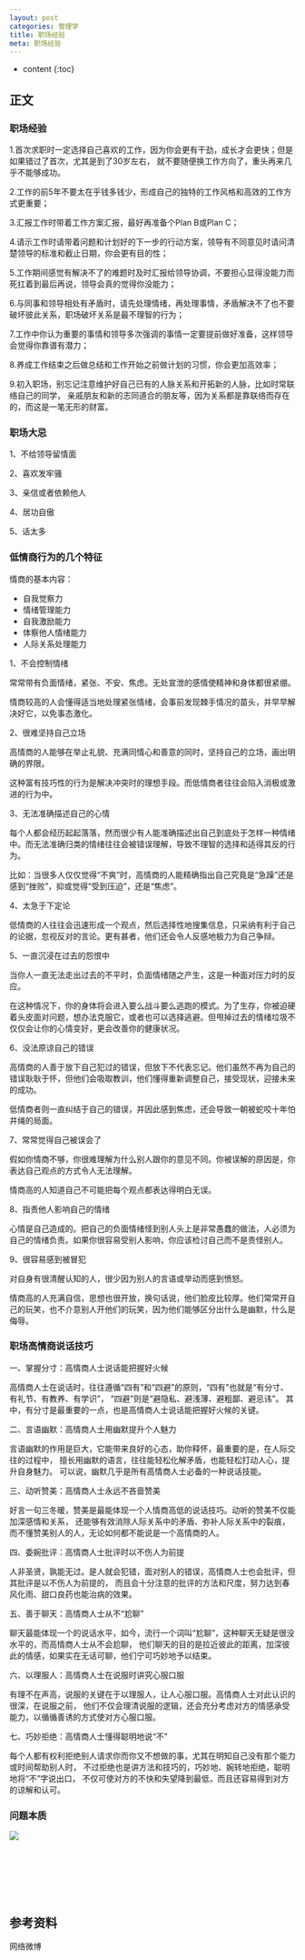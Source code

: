 ```yaml
---
layout: post
categories: 管理学
title: 职场经验
meta: 职场经验
---
```

* content
{:toc}

## 正文

### 职场经验

1.首次求职时一定选择自己喜欢的工作，因为你会更有干劲，成长才会更快；但是如果错过了首次，尤其是到了30岁左右，
就不要随便换工作方向了，重头再来几乎不能够成功。

2.工作的前5年不要太在乎钱多钱少，形成自己的独特的工作风格和高效的工作方式更重要；

3.汇报工作时带着工作方案汇报，最好再准备个Plan B或Plan C；

4.请示工作时请带着问题和计划好的下一步的行动方案，领导有不同意见时请问清楚领导的标准和截止日期，你会更有目的性；

5.工作期间感觉有解决不了的难题时及时汇报给领导协调，不要担心显得没能力而死扛着到最后再说，领导会真的觉得你没能力；

6.与同事和领导相处有矛盾时，请先处理情绪，再处理事情，矛盾解决不了也不要破坏彼此关系，职场破坏关系是最不理智的行为；

7.工作中你认为重要的事情和领导多次强调的事情一定要提前做好准备，这样领导会觉得你靠谱有潜力；

8.养成工作结束之后做总结和工作开始之前做计划的习惯，你会更加高效率；

9.初入职场，别忘记注意维护好自己已有的人脉关系和开拓新的人脉，比如时常联络自己的同学，
亲戚朋友和新的志同道合的朋友等，因为关系都是靠联络而存在的，而这是一笔无形的财富。

### 职场大忌

1、不给领导留情面

2、喜欢发牢骚

3、亲信或者依赖他人

4、居功自傲

5、话太多

### 低情商行为的几个特征

情商的基本内容：
* 自我觉察力
* 情绪管理能力
* 自我激励能力
* 体察他人情绪能力
* 人际关系处理能力

1、不会控制情绪

常常带有负面情绪，紧张、不安、焦虑。无处宣泄的感情使精神和身体都很紧绷。

情商较高的人会懂得适当地处理紧张情绪，会事前发现棘手情况的苗头，并早早解决好它，以免事态激化。

2、很难坚持自己立场

高情商的人能够在举止礼貌、充满同情心和善意的同时，坚持自己的立场，画出明确的界限。

这种富有技巧性的行为是解决冲突时的理想手段。而低情商者往往会陷入消极或激进的行为中。

3、无法准确描述自己的心情

每个人都会经历起起落落，然而很少有人能准确描述出自己到底处于怎样一种情绪中。而无法准确归类的情绪往往会被错误理解，导致不理智的选择和适得其反的行为。

比如：当很多人仅仅觉得“不爽”时，高情商的人能精确指出自己究竟是“急躁”还是感到“挫败”，抑或觉得“受到压迫”，还是“焦虑”。

4、太急于下定论

低情商的人往往会迅速形成一个观点，然后选择性地搜集信息，只采纳有利于自己的论据，忽视反对的言论。更有甚者，他们还会令人反感地极力为自己争辩。

5、一直沉浸在过去的怨恨中

当你人一直无法走出过去的不平时，负面情绪随之产生，这是一种面对压力时的反应。

在这种情况下，你的身体将会进入要么战斗要么逃跑的模式。为了生存，你被迫硬着头皮面对问题，想办法克服它，或者也可以选择逃避。但甩掉过去的情绪垃圾不仅仅会让你的心情变好，更会改善你的健康状况。

6、没法原谅自己的错误

高情商的人善于放下自己犯过的错误，但放下不代表忘记。他们虽然不再为自己的错误耿耿于怀，但他们会吸取教训，他们懂得重新调整自己，接受现状，迎接未来的成功。

低情商者则一直纠结于自己的错误，并因此感到焦虑，还会导致一朝被蛇咬十年怕井绳的局面。

7、常常觉得自己被误会了

假如你情商不够，你很难理解为什么别人跟你的意见不同。你被误解的原因是，你表达自己观点的方式令人无法理解。

情商高的人知道自己不可能把每个观点都表达得明白无误。

8、指责他人影响自己的情绪

心情是自己造成的。把自己的负面情绪怪到别人头上是非常愚蠢的做法，人必须为自己的情绪负责。如果你很容易受别人影响，你应该检讨自己而不是责怪别人。

9、很容易感到被冒犯

对自身有很清醒认知的人，很少因为别人的言语或举动而感到愤怒。

情商高的人充满自信，思想也很开放，换句话说，他们脸皮比较厚。他们常常开自己的玩笑，也不介意别人开他们的玩笑，因为他们能够区分出什么是幽默，什么是侮辱。

### 职场高情商说话技巧

一、掌握分寸：高情商人士说话能把握好火候

高情商人士在说话时，往往遵循“四有”和“四避”的原则，“四有”也就是“有分寸、有礼节、有教养、有学识”，
“四避”则是“避隐私、避浅薄、避粗鄙、避忌讳”。
其中，有分寸是最重要的一点，也是高情商人士说话能把握好火候的关键。

二、言语幽默：高情商人士用幽默提升个人魅力

言语幽默的作用是巨大，它能带来良好的心态，助你释怀，最重要的是，在人际交往的过程中，
擅长用幽默的语言，往往能轻松化解矛盾，也能轻松打动人心，提升自身魅力。
可以说，幽默几乎是所有高情商人士必备的一种说话技能。

三、动听赞美：高情商人士永远不吝啬赞美

好言一句三冬暖，赞美是最能体现一个人情商高低的说话技巧。动听的赞美不仅能加深感情和关系，
还能够有效消除人际关系中的矛盾、弥补人际关系中的裂痕，而不懂赞美别人的人，无论如何都不能说是一个高情商的人。

四、委婉批评：高情商人士批评时以不伤人为前提

人非圣贤，孰能无过。是人就会犯错，面对别人的错误，高情商人士也会批评，但其批评是以不伤人为前提的，
而且会十分注意的批评的方法和尺度，努力达到春风化雨、甜口良药也能治病的效果。

五、善于聊天：高情商人士从不“尬聊”

聊天最能体现一个的说话水平，如今，流行一个词叫“尬聊”，这种聊天无疑是很没水平的，而高情商人士从不会尬聊，
他们聊天的目的是拉近彼此的距离，加深彼此的情感，如果实在无话可聊，他们宁可巧妙地予以结束。

六、以理服人：高情商人士在说服时讲究心服口服

有理不在声高，说服的关键在于以理服人，让人心服口服。高情商人士对此认识的很深，在说服之前，
他们不仅会理清说服的逻辑，还会充分考虑对方的情感承受能力，以循循善诱的方式使对方心服口服。

七、巧妙拒绝：高情商人士懂得聪明地说“不”

每个人都有权利拒绝别人请求你而你又不想做的事，尤其在明知自己没有那个能力或时间帮助别人时，
不过拒绝也是讲方法和技巧的，巧妙地、婉转地拒绝，聪明地将“不”字说出口，
不仅可使对方的不快和失望降到最低，而且还容易得到对方的谅解和认可。

### 问题本质

![]({{site.baseurl}}/images/20220617/20220617163724.jpg)



<br/><br/><br/><br/><br/>
## 参考资料

网络微博
